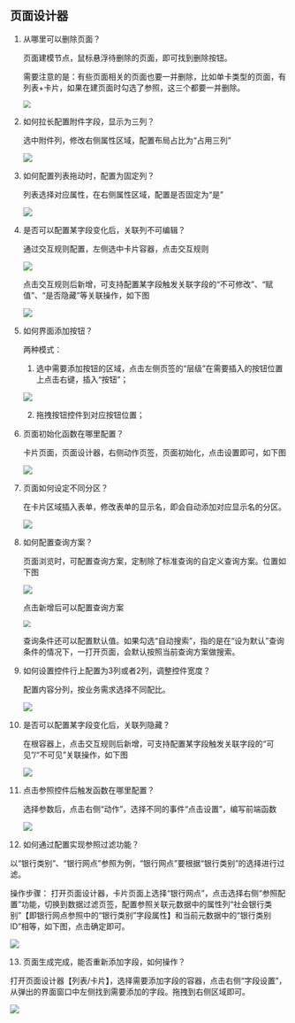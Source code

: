 ## 页面设计器

1. 从哪里可以删除页面？

   页面建模节点，鼠标悬浮待删除的页面，即可找到删除按钮。

   需要注意的是：有些页面相关的页面也要一并删除，比如单卡类型的页面，有列表+卡片，如果在建页面时勾选了参照，这三个都要一并删除。

   <img src="/image/image2020-10-2016_43_14.png" style="zoom:80%;" />

   

2. 如何拉长配置附件字段，显示为三列？

   选中附件列，修改右侧属性区域，配置布局占比为“占用三列”

   ![](/image/filelong.png)

   

3. 如何配置列表拖动时，配置为固定列？

   列表选择对应属性，在右侧属性区域，配置是否固定为“是”

   ![]( /image/固定列.png)

   

4. 是否可以配置某字段变化后，关联列不可编辑？

   通过交互规则配置，左侧选中卡片容器，点击交互规则

   ![](/image/交互规则0.png)

   点击交互规则后新增，可支持配置某字段触发关联字段的“不可修改”、“赋值”、“是否隐藏”等关联操作，如下图

   ![](/image/交互规则2.png)

   

   

5. 如何界面添加按钮？

   两种模式：

   1)  选中需要添加按钮的区域，点击左侧页签的“层级”在需要插入的按钮位置上点击右键，插入“按钮”；

   ![](/image/添加按钮.png)

   2)  拖拽按钮控件到对应按钮位置；

   

6. 页面初始化函数在哪里配置？

   卡片页面，页面设计器，右侧动作页签，页面初始化，点击设置即可，如下图

   ![](/image/页面初始化.png)

   

7. 页面如何设定不同分区？

   在卡片区域插入表单，修改表单的显示名，即会自动添加对应显示名的分区。

   ![](/image/布局.png)

   

8. 如何配置查询方案？

   页面浏览时，可配置查询方案，定制除了标准查询的自定义查询方案。位置如下图

   ![](/image/查询方案.png)

   点击新增后可以配置查询方案

   <img src="/image/查询方案2.png" style="zoom:80%;" />

   查询条件还可以配置默认值。如果勾选“自动搜索”，指的是在“设为默认”查询条件的情况下，一打开页面，会默认按照当前查询方案做搜索。

   

9. 如何设置控件行上配置为3列或者2列，调整控件宽度？

   配置内容分列，按业务需求选择不同配比。

   ![](/image/内容分裂.png)

   

10. 是否可以配置某字段变化后，关联列隐藏？

    在根容器上，点击交互规则后新增，可支持配置某字段触发关联字段的“可见”/“不可见”关联操作，如下图

    ![](/image/隐藏交互规则.png)

    

11. 点击参照控件后触发函数在哪里配置？

    选择参数后，点击右侧“动作”，选择不同的事件“点击设置”，编写前端函数

    ![](/image/参照配置.png)

    

12. 如何通过配置实现参照过滤功能？

以“银行类别”、“银行网点”参照为例，“银行网点”要根据“银行类别”的选择进行过滤。

操作步骤： 打开页面设计器，卡片页面上选择“银行网点”，点击选择右侧“参照配置”功能，切换到数据过滤页签，配置参照关联元数据中的属性列“社会银行类别”【即银行网点参照中的“银行类别”字段属性】和当前元数据中的“银行类别ID”相等，如下图，点击确定即可。

![]( /image/04_参照过滤.png)



13. 页面生成完成，能否重新添加字段，如何操作？

打开页面设计器【列表/卡片】，选择需要添加字段的容器，点击右侧“字段设置”，从弹出的界面窗口中左侧找到需要添加的字段。拖拽到右侧区域即可。

![]( /image/addcolumn.png)